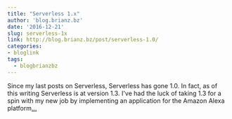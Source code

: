 ```yaml
---
title: "Serverless 1.x"
author: 'blog.brianz.bz'
date: '2016-12-21'
slug: serverless-1x
link: http://blog.brianz.bz/post/serverless-1.0/
categories:
- bloglink
tags:
  - blogbrianzbz
---
```


Since my last posts on Serverless, Serverless has gone 1.0. In fact, as of this writing Serverless is at version 1.3. I've had the luck of taking 1.3 for a spin with my new job by implementing an application for the Amazon Alexa platform[... <i class="fas fa-external-link-alt"></i>](http://blog.brianz.bz/post/serverless-1.0/)

